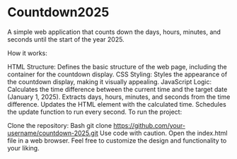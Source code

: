 # Countdown2025
A simple web application that counts down the days, hours, minutes, and seconds until the start of the year 2025.

How it works:

HTML Structure: Defines the basic structure of the web page, including the container for the countdown display.
CSS Styling: Styles the appearance of the countdown display, making it visually appealing.
JavaScript Logic:
Calculates the time difference between the current time and the target date (January 1, 2025).
Extracts days, hours, minutes, and seconds from the time difference.
Updates the HTML element with the calculated time.
Schedules the update function to run every second.
To run the project:

Clone the repository:
Bash
git clone https://github.com/your-username/countdown-2025.git
Use code with caution.
Open the index.html file in a web browser.
Feel free to customize the design and functionality to your liking.
